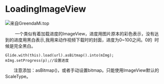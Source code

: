 # LoadingImageView

![来自GreendaMi.top](https://github.com/GreendaMi/LoadingImageView/blob/master/img.gif?raw=true "")

&#160; &#160; &#160; &#160; 一个类似有着加载进度的ImageView，进度用图片原本的彩色表示，没有达到的进度用黑白表示,我用来动作视频下载时的封面，进度为0~100之间。0的
  时候是完全黑白。
  
  ```
  Glide.with(this).load(url).asBitmap().into(mImg);
  mImg.setProgress(p);//设置进度
  ```
  
&#160; &#160; &#160; &#160;注意添加：asBitmap()，或者手动设置bitmap。只能使用ImageView默认的ScaleType。
